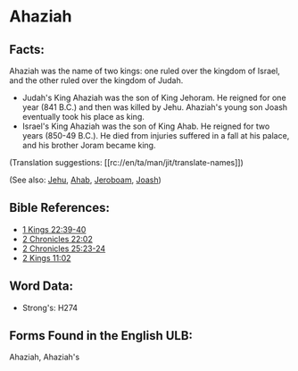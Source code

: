 # Ahaziah

## Facts:

Ahaziah was the name of two kings: one ruled over the kingdom of Israel, and the other ruled over the kingdom of Judah.

* Judah's King Ahaziah was the son of King Jehoram. He reigned for one year (841 B.C.) and then was killed by Jehu. Ahaziah's young son Joash eventually took his place as king.
* Israel's King Ahaziah was the son of King Ahab. He reigned for two years (850-49 B.C.). He died from injuries suffered in a fall at his palace, and his brother Joram became king.

(Translation suggestions: [[rc://en/ta/man/jit/translate-names]])

(See also: [Jehu](../names/jehu.md), [Ahab](../names/ahab.md), [Jeroboam](../names/jeroboam.md), [Joash](../names/joash.md))

## Bible References:

* [1 Kings 22:39-40](rc://en/tn/help/1ki/22/39)
* [2 Chronicles 22:02](rc://en/tn/help/2ch/22/02)
* [2 Chronicles 25:23-24](rc://en/tn/help/2ch/25/23)
* [2 Kings 11:02](rc://en/tn/help/2ki/11/02)

## Word Data:

* Strong's: H274

## Forms Found in the English ULB:

Ahaziah, Ahaziah's

